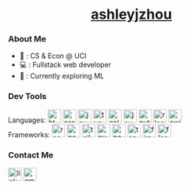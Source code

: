 <h1 align="center"><a href="https://ashleyjzhou.me">ashleyjzhou</a></h1>

### About Me

- 🌱 : CS & Econ @ UCI
- 💻 : Fullstack web developer
- 🦄 : Currently exploring ML

### Dev Tools

<div align="left">
  Languages:
  <img src="https://cdn.jsdelivr.net/gh/devicons/devicon/icons/html5/html5-original.svg" height="27" alt="html5 logo"/>
  <img src="https://cdn.jsdelivr.net/gh/devicons/devicon/icons/css3/css3-original.svg" height="27" alt="css3 logo"/>
  <img src="https://cdn.jsdelivr.net/gh/devicons/devicon/icons/javascript/javascript-original.svg" height="27" alt="javascript logo"/>
  <img src="https://cdn.jsdelivr.net/gh/devicons/devicon/icons/typescript/typescript-original.svg" height="27" alt="typescript logo"/>
  <img src="https://cdn.jsdelivr.net/gh/devicons/devicon/icons/cplusplus/cplusplus-original.svg" height="27" alt="cplusplus logo"/>
  <img src="https://cdn.jsdelivr.net/gh/devicons/devicon/icons/java/java-original.svg" height="27" alt="java logo"/>
  <img src="https://cdn.jsdelivr.net/gh/devicons/devicon/icons/python/python-original.svg" height="27" alt="python logo"/>
  <img src="https://cdn.jsdelivr.net/gh/devicons/devicon/icons/r/r-original.svg" height="27" alt="r logo"/>
  <img src="https://cdn.jsdelivr.net/gh/devicons/devicon/icons/swift/swift-original.svg" height="27" alt="swift logo"/>
</div>
<div align="left">
  Frameworks:
  <img src="https://cdn.jsdelivr.net/gh/devicons/devicon/icons/react/react-original.svg" height="27" alt="react logo"/>
  <img src="https://cdn.jsdelivr.net/gh/devicons/devicon/icons/nextjs/nextjs-original.svg" height="27" alt="nextjs logo"/>
  <img src="https://cdn.jsdelivr.net/gh/devicons/devicon/icons/tailwindcss/tailwindcss-original.svg" height="27" alt="tailwindcss logo"/>
  <img src="https://cdn.jsdelivr.net/gh/devicons/devicon/icons/numpy/numpy-original.svg" height="27" alt="numpy logo"/>
  <img src="https://cdn.jsdelivr.net/gh/devicons/devicon/icons/pandas/pandas-original.svg" height="27" alt="pandas logo"/>
  <img src="https://cdn.jsdelivr.net/gh/devicons/devicon/icons/tensorflow/tensorflow-original.svg" height="27" alt="tensorflow logo"/>
  <img src="https://cdn.jsdelivr.net/gh/devicons/devicon/icons/firebase/firebase-original.svg" height="27" alt="firebase logo"/>
  <img src="https://cdn.jsdelivr.net/gh/devicons/devicon/icons/flask/flask-original.svg" height="27" alt="flask logo"/>
</div>

### Contact Me
<div>
  <a href="https://www.linkedin.com/in/ashleyjzhou/"><img src="https://img.shields.io/static/v1?message=LinkedIn&logo=linkedin&label=&color=0077B5&logoColor=white&labelColor=&style=for-the-badge" height="27" alt="linkedin logo"/></a>
  <a href="mailto:azhou901@gmail.com"><img src="https://img.shields.io/static/v1?message=Gmail&logo=gmail&label=&color=D14836&logoColor=white&labelColor=&style=for-the-badge" height="27" alt="gmail logo"/></a>
</div>

###
